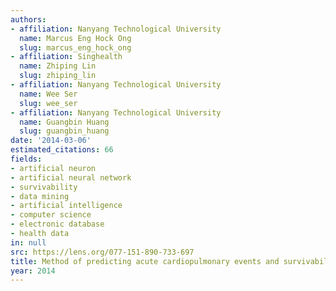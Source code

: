 ```yaml
---
authors:
- affiliation: Nanyang Technological University
  name: Marcus Eng Hock Ong
  slug: marcus_eng_hock_ong
- affiliation: Singhealth
  name: Zhiping Lin
  slug: zhiping_lin
- affiliation: Nanyang Technological University
  name: Wee Ser
  slug: wee_ser
- affiliation: Nanyang Technological University
  name: Guangbin Huang
  slug: guangbin_huang
date: '2014-03-06'
estimated_citations: 66
fields:
- artificial neuron
- artificial neural network
- survivability
- data mining
- artificial intelligence
- computer science
- electronic database
- health data
in: null
src: https://lens.org/077-151-890-733-697
title: Method of predicting acute cardiopulmonary events and survivability of a patient
year: 2014
---
```

